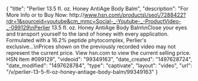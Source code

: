{
    "title": "Perlier 13.5 fl. oz. Honey AntiAge Body Balm",
    "description": "For More Info or to Buy Now: http:\/\/www.hsn.com\/products\/seo\/7288422?rdr=1&sourceid=youtube&cm_mmc=Social-_-Youtube-_-ProductVideo-_-099129\nPerlier 13.5 fl. oz. Honey AntiAge Body Balm\nClose your eyes and transport yourself to the land of honey with every application. Formulated with a 16.2% peptide phytocomplex, Perlier's exclusive...\nPrices shown on the previously recorded video may not represent the current price.  View hsn.com to view the current selling price. HSN Item #099129",
    "videoid": "99349163",
    "date_created": "1497628724",
    "date_modified": "1497628784",
    "type": "captivate",
    "layout": "video",
    "url": "\/v\/perlier-13-5-fl-oz-honey-antiage-body-balm\/99349163"
}